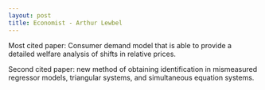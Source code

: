 ```yaml
---
layout: post
title: Economist - Arthur Lewbel
---
```


Most cited paper: Consumer demand model that is able to provide a detailed welfare analysis of shifts in relative prices.

Second cited paper: new method of obtaining identification in mismeasured regressor models, triangular systems, and simultaneous equation systems.
